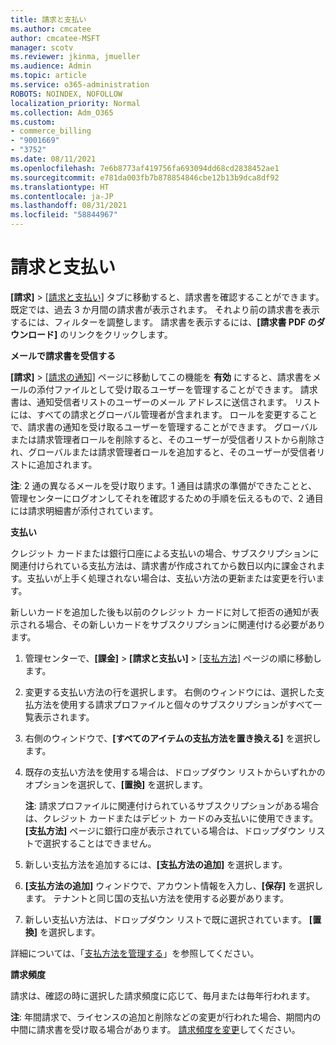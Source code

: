 ```yaml
---
title: 請求と支払い
ms.author: cmcatee
author: cmcatee-MSFT
manager: scotv
ms.reviewer: jkinma, jmueller
ms.audience: Admin
ms.topic: article
ms.service: o365-administration
ROBOTS: NOINDEX, NOFOLLOW
localization_priority: Normal
ms.collection: Adm_O365
ms.custom:
- commerce_billing
- "9001669"
- "3752"
ms.date: 08/11/2021
ms.openlocfilehash: 7e6b8773af419756fa693094dd68cd2838452ae1
ms.sourcegitcommit: e781da003fb7b878854846cbe12b13b9dca8df92
ms.translationtype: HT
ms.contentlocale: ja-JP
ms.lasthandoff: 08/31/2021
ms.locfileid: "58844967"
---
```

# <a name="billing-and-payment"></a>請求と支払い

**[請求]** > [[請求と支払い]](https://go.microsoft.com/fwlink/p/?linkid=848039) タブに移動すると、請求書を確認することができます。既定では、過去 3 か月間の請求書が表示されます。  それより前の請求書を表示するには、フィルターを調整します。  請求書を表示するには、**[請求書 PDF のダウンロード]** のリンクをクリックします。

**メールで請求書を受信する**

**[請求]** > [[請求の通知]](https://go.microsoft.com/fwlink/p/?linkid=853212) ページに移動してこの機能を **有効** にすると、請求書をメールの添付ファイルとして受け取るユーザーを管理することができます。 請求書は、通知受信者リストのユーザーのメール アドレスに送信されます。 リストには、すべての請求とグローバル管理者が含まれます。  ロールを変更することで、請求書の通知を受け取るユーザーを管理することができます。  グローバルまたは請求管理者ロールを削除すると、そのユーザーが受信者リストから削除され、グローバルまたは請求管理者ロールを追加すると、そのユーザーが受信者リストに追加されます。

**注**: 2 通の異なるメールを受け取ります。1 通目は請求の準備ができたことと、管理センターにログオンしてそれを確認するための手順を伝えるもので、2 通目には請求明細書が添付されています。

**支払い**

クレジット カードまたは銀行口座による支払いの場合、サブスクリプションに関連付けられている支払方法は、請求書が作成されてから数日以内に課金されます。支払いが上手く処理されない場合は、支払い方法の更新または変更を行います。

新しいカードを追加した後も以前のクレジット カードに対して拒否の通知が表示される場合、その新しいカードをサブスクリプションに関連付ける必要があります。

1. 管理センターで、**[課金]** > **[請求と支払い]** > [[支払方法]](https://go.microsoft.com/fwlink/p/?linkid=2018806) ページの順に移動します。

2. 変更する支払い方法の行を選択します。 右側のウィンドウには、選択した支払方法を使用する請求プロファイルと個々のサブスクリプションがすべて一覧表示されます。

3. 右側のウィンドウで、**[すべてのアイテムの支払方法を置き換える]** を選択します。

4. 既存の支払い方法を使用する場合は、ドロップダウン リストからいずれかのオプションを選択して、**[置換]** を選択します。

    **注**: 請求プロファイルに関連付けられているサブスクリプションがある場合は、クレジット カードまたはデビット カードのみ支払いに使用できます。 **[支払方法]** ページに銀行口座が表示されている場合は、ドロップダウン リストで選択することはできません。

5. 新しい支払方法を追加するには、**[支払方法の追加]** を選択します。

6. **[支払方法の追加]** ウィンドウで、アカウント情報を入力し、**[保存]** を選択します。 テナントと同じ国の支払い方法を使用する必要があります。

7. 新しい支払い方法は、ドロップダウン リストで既に選択されています。 **[置換]** を選択します。

詳細については、「[支払方法を管理する](https://docs.microsoft.com/microsoft-365/commerce/billing-and-payments/manage-payment-methods)」を参照してください。

**請求頻度**

請求は、確認の時に選択した請求頻度に応じて、毎月または毎年行われます。  

**注**: 年間請求で、ライセンスの追加と削除などの変更が行われた場合、期間内の中間に請求書を受け取る場合があります。 [請求頻度を変更](https://docs.microsoft.com/microsoft-365/commerce/billing-and-payments/change-payment-frequency)してください。
